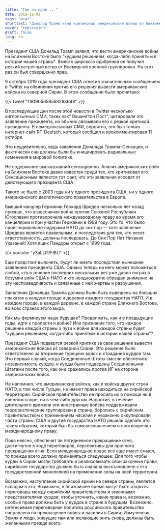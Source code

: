 ```yaml
---
title: "Где он прав ..."
date: 2019-11-01
tags: "штат"
shorttext: "Дональд Трамп явно критиковал американские войны на Ближнем Востоке, что не соответствует военным драйверам."
cover: "repression"
draft: false
lang: ru
---
```


Президент США Дональд Трамп заявил, что вести американские войны на Ближнем Востоке было "худшим решением, когда-либо принятым в истории нашей страны". Вместо широкого одобрения он получил резкий встречный ветер от Всемирной военной группировки. На этот раз он был совершенно прав.

9 октября 2019 года президент США ответил значительным сообщением в Twitter на обвинения против его решения вывести американские войска из северной Сирии.  В этом сообщении было прочитано:

{{< tweet "1181905659568283648" >}}

В последующие дни после этой новости в Twitter несколько англоязычных СМИ, таких как" Вашингтон Пост", цитировали это заявление президента, но обычно связывали его с резкой критикой президента. В немецкоязычных СМИ, вероятно, это был только интернет-сайт RT-Deutsch, который сообщил и прокомментировал 11 октября. 

Это неудивительно, ведь заявления Дональда Трампа-Сенсация, и фактически они должны были бы инициировать радикальные изменения в мировой политике.

Не содержание высказываний сенсационно. Анализ американских войн на Ближнем Востоке давно известен среди тех, кто критиковал его. Сенсационным является тот факт, что эти заявления исходят от действующего президента США.

Такого не было с 2003 года ни у одного президента США, ни у одного американского деспотического правительства в Европе.

Бывший канцлер Германии Герхард Шредер несколько лет назад признал, что агрессивная война против Союзной Республики Югославии противоречила международному праву во время его канцелярии и при участии Германии в 1999 году. Это то, что было проигнорировано лидерами НАТО до сих пор — хотя заявление Шредера является правильным, и последствия для тех, кто несет ответственность, должны последовать. До Сих Пор Нет Никаких Указаний! Хотя ящик Пандоры открыт с 1999 года.

{{< youtube "y3aLLR7FIBU" >}}

Еще предстоит выяснить, будут ли иметь последствия нынешние заявления президента США. Однако теперь на него может положиться любой, кто в течение последних нескольких лет уже давно погряз в безумии войн США и НАТО и кто неоднократно обращал внимание на эту несправедливость и связанные с ней жертвы и разрушения.

Заявления Дональда Трампа должны были быть вывешены на больших плакатах в каждом городе и деревне каждого государства НАТО. И в каждом городе, в каждой деревне, в каждой стране Ближнего Востока, во всех странах этого мира.

Как мы формируем наше будущее? Продолжать, как и в предыдущие годы, идти к пропасти и войне? Или признание того, что каждое решение каждой страны о пути к войне для каждой страны будет "худшим решением, когда-либо принятым в истории нашей страны"?

Президент США подвергся резкой критике за свое решение вывести американские войска из северной Сирии. Это решение было ответственно за вторжение турецких войск и страдания курдов там. Это первый случай, когда Соединенные Штаты смогли обеспечить независимость курдов, и курды были подведены Соединенными Штатами после того, как они сражались против ИГ на стороне американских войск.

Не напомнил, что американские войска, как и войска других стран НАТО, в том числе Турции, не имеют права находиться на сирийской территории. Сирийское правительство не просило их о помощи ни в военном споре, ни в чем-либо другом. Напротив, в течение длительного времени эти иностранные войска поддерживали террористические группировки в стране, боролись с сирийским правительством с применением насилия и незаконно оккупировали части страны. США и другие государства НАТО решили сделать это таким образом, который был бы самовосхвалением и противоречил международному праву.

Пока неясно, обеспечит ли пятидневное прекращение огня, достигнутое в ходе переговоров, перспективы для прочного прекращения огня. Если международное право все еще имеет смысл, то прежде всего должно применяться следующее: Для того чтобы курды в Сирии могли требовать и реализовывать свои законные права, сирийское государство должно быть сначала восстановлено с его государственной монополией на применение силы на всей территории.

Возможно, наступление сирийской армии на севере страны, является вкладом в это. Возможно, в ближайшее время могут быть открыты переговоры между сирийским правительством и законными представителями курдов, чтобы уточнить, какие права и, возможно, особые права должны быть у курдов в стране в будущем. Возможно, интенсивная переговорная политика российского правительства направлена на прекращение войны и насилия в Сирии. Измученная Земля и люди, живущие там или желающие жить снова, должны быть желанными прежде всего.
